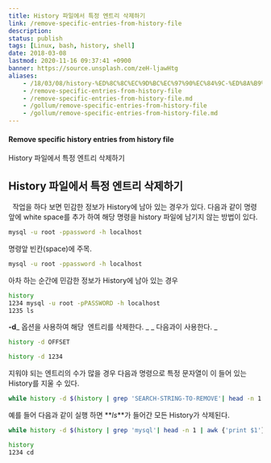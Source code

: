 ```yaml
---
title: History 파일에서 특정 엔트리 삭제하기
link: /remove-specific-entries-from-history-file
description: 
status: publish
tags: [Linux, bash, history, shell]
date: 2018-03-08
lastmod: 2020-11-16 09:37:41 +0900
banner: https://source.unsplash.com/zeH-ljawHtg
aliases:
    - /18/03/08/history-%ED%8C%8C%EC%9D%BC%EC%97%90%EC%84%9C-%ED%8A%B9%EC%A0%95-%EC%97%94%ED%8A%B8%EB%A6%AC-%EC%82%AD%EC%A0%9C%ED%95%98%EA%B8%B0
    - /remove-specific-entries-from-history-file
    - /remove-specific-entries-from-history-file.md
    - /gollum/remove-specific-entries-from-history-file
    - /gollum/remove-specific-entries-from-history-file.md
---
```



#### Remove specific history entries from history file
History 파일에서 특정 엔트리 삭제하기

## History 파일에서 특정 엔트리 삭제하기

  작업을 하다 보면 민감한 정보가 History에 남아 있는 경우가 있다. 다음과 같이 명령 앞에 white space를 추가 하여 해당 명령을 history 파일에 남기지 않는 방법이 있다. 
    
```bash    
mysql -u root -ppassword -h localhost 
```    

<!--more-->

명령앞 빈칸(space)에 주목. 
    
```bash   
mysql -u root -ppassword -h localhost
``` 

아차 하는 순간에 민감한 정보가 History에 남아 있는 경우 

<!--more-->
    
```bash    
history
1234 mysql -u root -pPASSWORD -h localhost 
1235 ls
```
    

**-d**_ 옵션을 사용하여 해당  엔트리를 삭제한다. _ _ 다음과이 사용한다. _
    
```bash    
history -d OFFSET
```
    
```bash
history -d 1234
```

지워야 되는 엔트리의 수가 많을 경우 다음과 명령으로 특정 문자열이 이 들어 있는 History를 지울 수 있다. 
    
```bash 
while history -d $(history | grep 'SEARCH-STRING-TO-REMOVE'| head -n 1 | awk {'print $1'}) ; do :; history -w; done
```

예를 들어 다음과 같이 실행 하면 **_ls_**가 들어간 모든 History가 삭제된다. 
    
```bash    
while history -d $(history | grep 'mysql'| head -n 1 | awk {'print $1'}) ; do :; history -w; done
```
    
```bash    
history
1234 cd
```